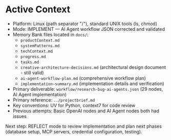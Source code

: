 # Active Context

- Platform: Linux (path separator "/"), standard UNIX tools (ls, chmod)
- Mode: IMPLEMENT — AI Agent workflow JSON corrected and validated
- Memory Bank files located in `docs/`:
  - `productContext.md`
  - `systemPatterns.md`
  - `techContext.md`
  - `progress.md`
  - `tasks.md`
  - `creative-architecture-decisions.md` (architectural design document - still valid)
  - `ai-agent-workflow-plan.md` (comprehensive workflow plan)
  - `implementation-summary.md` (implementation details and verification)
- Primary deliverable: `workflow/research-bug-ai-agents.json` (29 nodes, AI Agent implementation)
- Primary reference: `../projectbrief.md`
- Key conventions: UV for Python, context7 for code review
- Previous attempts: Basic OpenAI nodes and AI Agent nodes both had issues

Next step: REFLECT mode to review implementation and plan next phases (database setup, MCP servers, credential configuration, testing).
